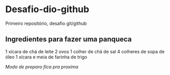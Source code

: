# Desafio-dio-github
Primeiro repositório, desafio git/github

## Ingredientes para fazer uma panqueca 

1 xícara de chá de leite
2 ovos
1 colher de chá de sal
4 colheres de sopa de óleo
1 xícara e meia de farinha de trigo

*Modo de preparo fica pra proxima*



